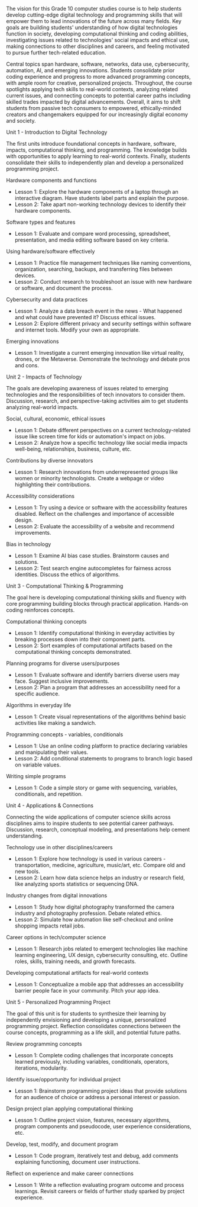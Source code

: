 The vision for this Grade 10 computer studies course is to help students develop cutting-edge digital technology and programming skills that will empower them to lead innovations of the future across many fields. Key goals are building students' understanding of how digital technologies function in society, developing computational thinking and coding abilities, investigating issues related to technologies' social impacts and ethical use, making connections to other disciplines and careers, and feeling motivated to pursue further tech-related education. 

Central topics span hardware, software, networks, data use, cybersecurity, automation, AI, and emerging innovations. Students consolidate prior coding experience and progress to more advanced programming concepts, with ample room for creative, personalized projects. Throughout, the course spotlights applying tech skills to real-world contexts, analyzing related current issues, and connecting concepts to potential career paths including skilled trades impacted by digital advancements. Overall, it aims to shift students from passive tech consumers to empowered, ethically-minded creators and changemakers equipped for our increasingly digital economy and society.

Unit 1 - Introduction to Digital Technology

The first units introduce foundational concepts in hardware, software, impacts, computational thinking, and programming. The knowledge builds with opportunities to apply learning to real-world contexts. Finally, students consolidate their skills to independently plan and develop a personalized programming project.

Hardware components and functions
- Lesson 1: Explore the hardware components of a laptop through an interactive diagram. Have students label parts and explain the purpose.
- Lesson 2: Take apart non-working technology devices to identify their hardware components. 

Software types and features 
- Lesson 1: Evaluate and compare word processing, spreadsheet, presentation, and media editing software based on key criteria.  

Using hardware/software effectively
- Lesson 1: Practice file management techniques like naming conventions, organization, searching, backups, and transferring files between devices.
- Lesson 2: Conduct research to troubleshoot an issue with new hardware or software, and document the process.

Cybersecurity and data practices 
- Lesson 1: Analyze a data breach event in the news - What happened and what could have prevented it? Discuss ethical issues.  
- Lesson 2: Explore different privacy and security settings within software and internet tools. Modify your own as appropriate.

Emerging innovations
- Lesson 1: Investigate a current emerging innovation like virtual reality, drones, or the Metaverse. Demonstrate the technology and debate pros and cons.

Unit 2 - Impacts of Technology 

The goals are developing awareness of issues related to emerging technologies and the responsibilities of tech innovators to consider them. Discussion, research, and perspective-taking activities aim to get students analyzing real-world impacts. 

Social, cultural, economic, ethical issues
- Lesson 1: Debate different perspectives on a current technology-related issue like screen time for kids or automation's impact on jobs.  
- Lesson 2: Analyze how a specific technology like social media impacts well-being, relationships, business, culture, etc.

Contributions by diverse innovators
- Lesson 1: Research innovations from underrepresented groups like women or minority technologists. Create a webpage or video highlighting their contributions.  

Accessibility considerations 
- Lesson 1: Try using a device or software with the accessibility features disabled. Reflect on the challenges and importance of accessible design.
- Lesson 2: Evaluate the accessibility of a website and recommend improvements.  

Bias in technology
- Lesson 1: Examine AI bias case studies. Brainstorm causes and solutions.
- Lesson 2: Test search engine autocompletes for fairness across identities. Discuss the ethics of algorithms.

Unit 3 - Computational Thinking & Programming

The goal here is developing computational thinking skills and fluency with core programming building blocks through practical application. Hands-on coding reinforces concepts. 

Computational thinking concepts
- Lesson 1: Identify computational thinking in everyday activities by breaking processes down into their component parts.
- Lesson 2: Sort examples of computational artifacts based on the computational thinking concepts demonstrated.

Planning programs for diverse users/purposes  
- Lesson 1: Evaluate software and identify barriers diverse users may face. Suggest inclusive improvements. 
- Lesson 2: Plan a program that addresses an accessibility need for a specific audience.

Algorithms in everyday life
- Lesson 1: Create visual representations of the algorithms behind basic activities like making a sandwich.

Programming concepts - variables, conditionals
- Lesson 1: Use an online coding platform to practice declaring variables and manipulating their values.
- Lesson 2: Add conditional statements to programs to branch logic based on variable values.

Writing simple programs
- Lesson 1: Code a simple story or game with sequencing, variables, conditionals, and repetition.

Unit 4 - Applications & Connections

Connecting the wide applications of computer science skills across disciplines aims to inspire students to see potential career pathways. Discussion, research, conceptual modeling, and presentations help cement understanding. 

Technology use in other disciplines/careers
- Lesson 1: Explore how technology is used in various careers - transportation, medicine, agriculture, music/art, etc. Compare old and new tools.
- Lesson 2: Learn how data science helps an industry or research field, like analyzing sports statistics or sequencing DNA. 

Industry changes from digital innovations
- Lesson 1: Study how digital photography transformed the camera industry and photography profession. Debate related ethics.
- Lesson 2: Simulate how automation like self-checkout and online shopping impacts retail jobs.

Career options in tech/computer science 
- Lesson 1: Research jobs related to emergent technologies like machine learning engineering, UX design, cybersecurity consulting, etc. Outline roles, skills, training needs, and growth forecasts.  

Developing computational artifacts for real-world contexts
- Lesson 1: Conceptualize a mobile app that addresses an accessibility barrier people face in your community. Pitch your app idea.


Unit 5 - Personalized Programming Project

The goal of this unit is for students to synthesize their learning by independently envisioning and developing a unique, personalized programming project. Reflection consolidates connections between the course concepts, programming as a life skill, and potential future paths. 

Review programming concepts  
- Lesson 1: Complete coding challenges that incorporate concepts learned previously, including variables, conditionals, operators, iterations, modularity.

Identify issue/opportunity for individual project
- Lesson 1: Brainstorm programming project ideas that provide solutions for an audience of choice or address a personal interest or passion.  

Design project plan applying computational thinking  
- Lesson 1: Outline project vision, features, necessary algorithms, program components and pseudocode, user experience considerations, etc.

Develop, test, modify, and document program
- Lesson 1: Code program, iteratively test and debug, add comments explaining functioning, document user instructions.

Reflect on experience and make career connections
- Lesson 1: Write a reflection evaluating program outcome and process learnings. Revisit careers or fields of further study sparked by project experience. 

